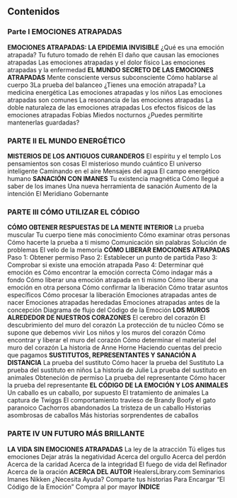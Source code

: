 ## Contenidos

### Parte I   EMOCIONES ATRAPADAS

**EMOCIONES ATRAPADAS: LA EPIDEMIA INVISIBLE**
¿Qué es una emoción atrapada?
Tu futuro tomado de rehén
El daño que causan las emociones atrapadas
Las emociones atrapadas y el dolor físico
Las emociones atrapadas y la enfermedad
**EL MUNDO SECRETO DE LAS EMOCIONES ATRAPADAS**
Mente consciente versus subconsciente
Cómo hablarse al cuerpo
3La prueba del balanceo
¿Tienes una emoción atrapada?
La medicina energética
Las emociones atrapadas y los niños
Las emociones atrapadas son comunes
La resonancia de las emociones atrapadas
La doble naturaleza de las emociones atrapadas
Los efectos físicos de las emociones atrapadas
Fobias
Miedos nocturnos
¿Puedes permitirte mantenerlas guardadas?

### PARTE II EL MUNDO ENERGÉTICO

**MISTERIOS DE LOS ANTIGUOS CURANDEROS**
El espíritu y el templo
Los pensamientos son cosas
El misterioso mundo cuántico
El universo inteligente
Caminando en el aire
Mensajes del agua
El campo energético humano
**SANACIÓN CON IMANES**
Tu existencia magnética
Cómo llegué a saber de los imanes
Una nueva herramienta de sanación
Aumento de la intención
El Meridiano Gobernante

### PARTE III CÓMO UTILIZAR EL CÓDIGO

**CÓMO OBTENER RESPUESTAS DE LA MENTE INTERIOR**
La prueba muscular
Tu cuerpo tiene más conocimiento
Cómo examinar otras personas
Cómo hacerte la prueba a ti mismo
Comunicación sin palabras
Solución de problemas
El velo de la memoria
**CÓMO LIBERAR EMOCIONES ATRAPADAS**
Paso 1: Obtener permiso
Paso 2: Establecer un punto de partida
Paso 3: Comprobar si existe una emoción atrapada
Paso 4: Determinar qué emoción es
Cómo encontrar la emoción correcta
Cómo indagar más a fondo
Cómo liberar una emoción atrapada en ti mismo
Cómo liberar una emoción en otra persona
Cómo confirmar la liberación
Cómo tratar asuntos específicos
Cómo procesar la liberación
Emociones atrapadas antes de nacer
Emociones atrapadas heredadas
Emociones atrapadas antes de la concepción
Diagrama de flujo del Código de la Emoción
**LOS MUROS ALREDEDOR DE NUESTROS CORAZONES**
El cerebro del corazón
El descubrimiento del muro del corazón
La protección de tu núcleo
Cómo se supone que debemos vivir
Los niños y los muros del corazón
Cómo encontrar y liberar el muro del corazón
Cómo determinar el material del muro del corazón
La historia de Anne Horne
Haciendo cuentas del precio que pagamos
**SUSTITUTOS, REPRESENTANTES Y SANACIÓN A DISTANCIA**
La prueba del sustituto
Cómo hacer la prueba del Sustituto
La prueba del sustituto en niños
La historia de Julie
La prueba del sustituto en animales
Obteneción de permiso
La prueba del representante
Cómo hacer la prueba del representante
**EL CÓDIGO DE LA EMOCIÓN Y LOS ANIMALES**
Un caballo es un caballo, por supuesto
El tratamiento de animales
La captura de Twiggs
El comportamiento travieso de Brandy
Boofy el gato paranoico
Cachorros abandonados
La tristeza de un caballo
Historias asombrosas de caballos
Más historias sorprendentes de caballos

### PARTE IV UN FUTURO MÁS BRILLANTE

**LA VIDA SIN EMOCIONES ATRAPADAS**
La ley de la atracción
Tú eliges tus emociones
Dejar atrás la negatividad
Acerca del orgullo
Acerca del perdón
Acerca de la caridad
Acerca de la integridad
El fuego de vida del Refinador
Acerca de la oración
**ACERCA DEL AUTOR**
HealersLibrary.com
Seminarios
Imanes Nikken
¿Necesita Ayuda?
Comparte tus historias
Para Encargar “El Código de la Emoción”
Compra al por mayor
**ÍNDICE**
